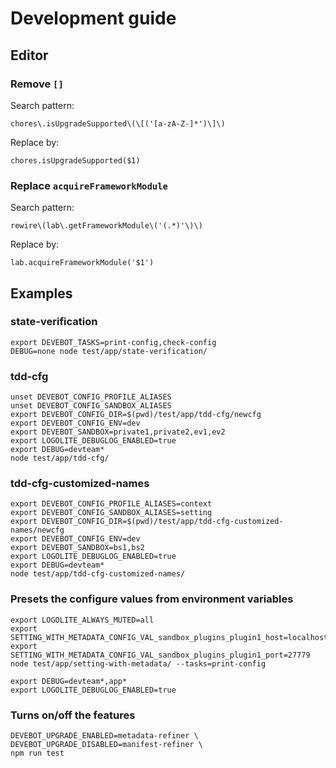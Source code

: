 # Development guide

## Editor

### Remove `[]`

Search pattern:

```regexp
chores\.isUpgradeSupported\(\[('[a-zA-Z-]*')\]\)
```

Replace by:

```plain
chores.isUpgradeSupported($1)
```

### Replace `acquireFrameworkModule`

Search pattern:

```regexp
rewire\(lab\.getFrameworkModule\('(.*)'\)\)
```

Replace by:

```plain
lab.acquireFrameworkModule('$1')
```

## Examples

### state-verification

```
export DEVEBOT_TASKS=print-config,check-config
DEBUG=none node test/app/state-verification/
```

### tdd-cfg

```shell
unset DEVEBOT_CONFIG_PROFILE_ALIASES
unset DEVEBOT_CONFIG_SANDBOX_ALIASES
export DEVEBOT_CONFIG_DIR=$(pwd)/test/app/tdd-cfg/newcfg
export DEVEBOT_CONFIG_ENV=dev
export DEVEBOT_SANDBOX=private1,private2,ev1,ev2
export LOGOLITE_DEBUGLOG_ENABLED=true
export DEBUG=devteam*
node test/app/tdd-cfg/
```

### tdd-cfg-customized-names

```shell
export DEVEBOT_CONFIG_PROFILE_ALIASES=context
export DEVEBOT_CONFIG_SANDBOX_ALIASES=setting
export DEVEBOT_CONFIG_DIR=$(pwd)/test/app/tdd-cfg-customized-names/newcfg
export DEVEBOT_CONFIG_ENV=dev
export DEVEBOT_SANDBOX=bs1,bs2
export LOGOLITE_DEBUGLOG_ENABLED=true
export DEBUG=devteam*
node test/app/tdd-cfg-customized-names/
```

### Presets the configure values from environment variables

```shell
export LOGOLITE_ALWAYS_MUTED=all
export SETTING_WITH_METADATA_CONFIG_VAL_sandbox_plugins_plugin1_host=localhost
export SETTING_WITH_METADATA_CONFIG_VAL_sandbox_plugins_plugin1_port=27779
node test/app/setting-with-metadata/ --tasks=print-config
```

```shell
export DEBUG=devteam*,app*
export LOGOLITE_DEBUGLOG_ENABLED=true
```

### Turns on/off the features

```shell
DEVEBOT_UPGRADE_ENABLED=metadata-refiner \
DEVEBOT_UPGRADE_DISABLED=manifest-refiner \
npm run test
```
